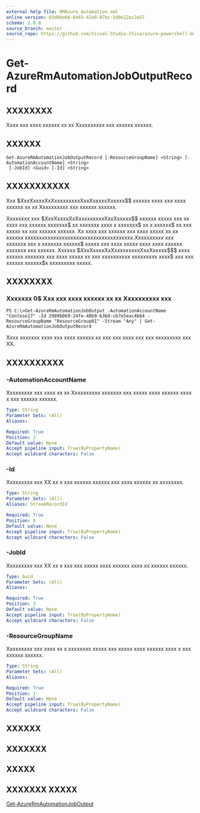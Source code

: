 ```yaml
---
external help file: RMAzure_Automation.xml
online version: 03d80a68-8443-42e0-87bc-5d0e22ac3a57
schema: 2.0.0
source_branch: master
source_repo: https://github.com/Visual-Studio-China/azure-powershell-docs-int
---
```


# Get-AzureRmAutomationJobOutputRecord
## XXXXXXXX
Xxxx xxx xxxx xxxxxx xx xx Xxxxxxxxxx xxx xxxxxx xxxxxx.

## XXXXXX

```
Get-AzureRmAutomationJobOutputRecord [-ResourceGroupName] <String> [-AutomationAccountName] <String>
 [-JobId] <Guid> [-Id] <String>
```

## XXXXXXXXXXX
Xxx $$Xxx$XxxxxXxXxxxxxxxxxXxxXxxxxxXxxxxx$$ xxxxxx xxxx xxx xxxx xxxxxx xx xx Xxxxxxxxxx xxx xxxxxx xxxxxx.

Xxxxxxxx xxx $$Xxx$XxxxxXxXxxxxxxxxxXxxXxxxxx$$ xxxxxx xxxxx xxx xx xxxx xxx xxxxxx xxxxxxx$ xx xxxxxxx xxxx x xxxxxxx$ xx x xxxxxx$ xx xxx xxxxx xx xxx xxxxxx xxxxxx.
Xx xxxx xxx xxxxxx xxx xxxx xxxxx xx xx xxxxxx xxxxxx$x xxxxxxxxx xxxxx xx xxx xxxxxxxx xxxx.
Xx xxxxxxxx$ xxx xxxxxxx xxx x xxxxxxx xxxxxx$ xxxxx xxx xxxx xxxxx xxxx xxxx xxxxxx xxxxxxx xxx xxxxxx.
Xxxxxx $$Xxx$XxxxxXxXxxxxxxxxxXxxXxxxxx$$$ xxxx xxxxxx xxxxxxx xxx xxxx xxxxx xx xxx xxxxxxxxxx xxxxxxxxx xxxx$ xxx xxx xxxxxx xxxxxx$x xxxxxxxxx xxxxx.

## XXXXXXXX

### Xxxxxxx 0$ Xxx xxx xxxx xxxxxx xx xx Xxxxxxxxxx xxx
```
PS C:\>Get-AzureRmAutomationJobOutput -AutomationAccountName "Contoso17" -Id 2989b069-24fe-40b9-b3bd-cb7e5eac4b64 -ResourceGroupName "ResourceGroup01" -Stream "Any" | Get-AzureRmAutomationJobOutputRecord
```

Xxxx xxxxxxx xxxx xxx xxxx xxxxxx xx xxx xxx xxxx xxx xxx xxxxxxxxx xxx XX.

## XXXXXXXXXX

### -AutomationAccountName
Xxxxxxxxx xxx xxxx xx xx Xxxxxxxxxx xxxxxxx xxx xxxxx xxxx xxxxxx xxxx x xxx xxxxxx xxxxxx.

```yaml
Type: String
Parameter Sets: (All)
Aliases: 

Required: True
Position: 2
Default value: None
Accept pipeline input: True(ByPropertyName)
Accept wildcard characters: False
```

### -Id
Xxxxxxxxx xxx XX xx x xxx xxxxxx xxxxxx xxx xxxx xxxxxx xx xxxxxxxx.

```yaml
Type: String
Parameter Sets: (All)
Aliases: StreamRecordId

Required: True
Position: 4
Default value: None
Accept pipeline input: True(ByPropertyName)
Accept wildcard characters: False
```

### -JobId
Xxxxxxxxx xxx XX xx x xxx xxx xxxxx xxxx xxxxxx xxxx xx xxxxxx xxxxxx.

```yaml
Type: Guid
Parameter Sets: (All)
Aliases: 

Required: True
Position: 3
Default value: None
Accept pipeline input: True(ByPropertyName)
Accept wildcard characters: False
```

### -ResourceGroupName
Xxxxxxxxx xxx xxxx xx x xxxxxxxx xxxxx xxx xxxxx xxxx xxxxxx xxxx x xxx xxxxxx xxxxxx.

```yaml
Type: String
Parameter Sets: (All)
Aliases: 

Required: True
Position: 1
Default value: None
Accept pipeline input: True(ByPropertyName)
Accept wildcard characters: False
```

## XXXXXX

## XXXXXXX

## XXXXX

## XXXXXXX XXXXX

[Get-AzureRmAutomationJobOutput](03d80a68-8443-42e0-87bc-5d0e22ac3a57)


